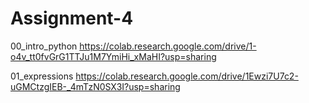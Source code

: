 # Assignment-4
00_intro_python https://colab.research.google.com/drive/1-o4v_tt0fvGrG1TTJu1M7YmiHi_xMaHI?usp=sharing

01_expressions https://colab.research.google.com/drive/1Ewzi7U7c2-uGMCtzgIEB-_4mTzN0SX3I?usp=sharing

